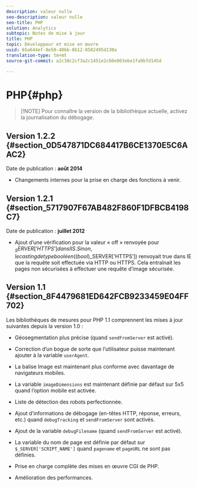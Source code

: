 ```yaml
---
description: valeur nulle
seo-description: valeur nulle
seo-title: PHP
solution: Analytics
subtopic: Notes de mise à jour
title: PHP
topic: Développeur et mise en œuvre
uuid: 65a644ef-8e50-406b-8b12-0582495d130a
translation-type: tm+mt
source-git-commit: a2c38c2cf3a2c1451e2c60e003ebe1fa9bfd145d

---
```



# PHP{#php}

> [!NOTE] Pour connaître la version de la bibliothèque actuelle, activez la journalisation du débogage.

## Version 1.2.2 {#section_0D547871DC684417B6CE1370E5C6AAC2}

Date de publication : **août 2014**

* Changements internes pour la prise en charge des fonctions à venir.

## Version 1.2.1 {#section_5717907F67AB482F860F1DFBCB4198C7}

Date de publication : **juillet 2012**

* Ajout d’une vérification pour la valeur « off » renvoyée pour $_SERVER['HTTPS’] dans IIS. Sinon, le casting de type booléen ((bool)$_SERVER['HTTPS’]) renvoyait true dans IE que la requête soit effectuée via HTTP ou HTTPS. Cela entraînait les pages non sécurisées à effectuer une requête d’image sécurisée.

## Version 1.1 {#section_8F4479681ED642FCB9233459E04FF702}

Les bibliothèques de mesures pour PHP 1.1 comprennent les mises à jour suivantes depuis la version 1.0 :

* Géosegmentation plus précise (quand `sendFromServer` est activé).
* Correction d’un bogue de sorte que l’utilisateur puisse maintenant ajouter à la variable `userAgent`.
* La balise Image est maintenant plus conforme avec davantage de navigateurs mobiles.
* La variable `imageDimensions` est maintenant définie par défaut sur 5x5 quand l’option mobile est activée.
* Liste de détection des robots perfectionnée.
* Ajout d’informations de débogage (en-têtes HTTP, réponse, erreurs, etc.) quand `debugTracking` et `sendFromServer` sont activés.

* Ajout de la variable `debugFilename` (quand `sendFromServer` est activé).

* La variable du nom de page est définie par défaut sur `$_SERVER['SCRIPT_NAME']` quand `pagename` et `pageURL` ne sont pas définies.

* Prise en charge complète des mises en œuvre CGI de PHP.
* Amélioration des performances.

